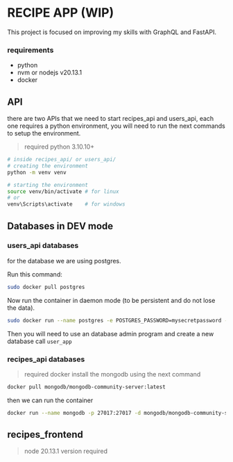# RECIPE APP (WIP)
This project is focused on improving my skills with GraphQL and FastAPI.

### requirements
- python
- nvm or nodejs v20.13.1
- docker

## API
there are two APIs that we need to start recipes_api and users_api, each one requires a python environment, you will need to run the next commands to setup the environment.
>required python 3.10.10+

```bash
# inside recipes_api/ or users_api/
# creating the environment
python -m venv venv

# starting the environment
source venv/bin/activate # for linux
# or
venv\Scripts\activate    # for windows
```

## Databases in DEV mode
### users_api databases
for the database we are using postgres.

Run this command:
```bash
sudo docker pull postgres
```
Now run the container in daemon mode (to be persistent and do not lose the data).
```bash
sudo docker run --name postgres -e POSTGRES_PASSWORD=mysecretpassword -d postgres

```
Then you will need to use an database admin program and create a new database call `user_app`

### recipes_api databases
> required docker
install the mongodb using the next command
```bash
docker pull mongodb/mongodb-community-server:latest
```
then we can run the container
```bash
docker run --name mongodb -p 27017:27017 -d mongodb/mongodb-community-server:5.0-ubuntu2004
```

## recipes_frontend

> node 20.13.1 version required
